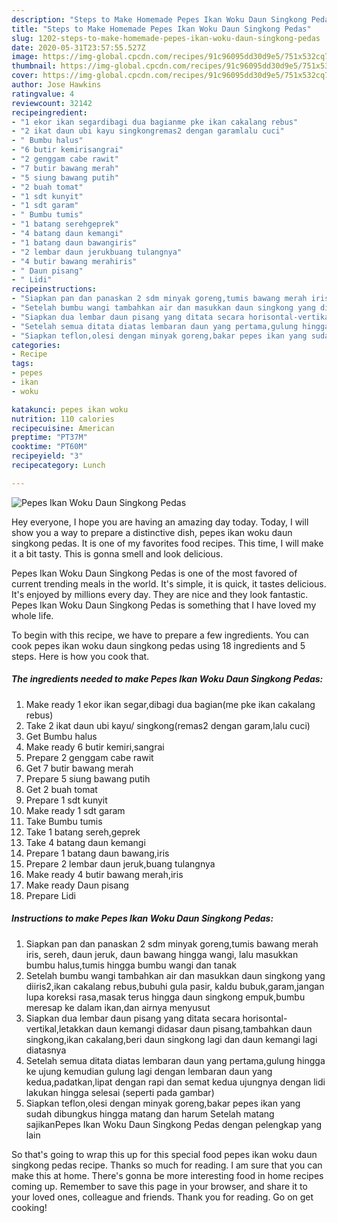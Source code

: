 ```yaml
---
description: "Steps to Make Homemade Pepes Ikan Woku Daun Singkong Pedas"
title: "Steps to Make Homemade Pepes Ikan Woku Daun Singkong Pedas"
slug: 1202-steps-to-make-homemade-pepes-ikan-woku-daun-singkong-pedas
date: 2020-05-31T23:57:55.527Z
image: https://img-global.cpcdn.com/recipes/91c96095dd30d9e5/751x532cq70/pepes-ikan-woku-daun-singkong-pedas-foto-resep-utama.jpg
thumbnail: https://img-global.cpcdn.com/recipes/91c96095dd30d9e5/751x532cq70/pepes-ikan-woku-daun-singkong-pedas-foto-resep-utama.jpg
cover: https://img-global.cpcdn.com/recipes/91c96095dd30d9e5/751x532cq70/pepes-ikan-woku-daun-singkong-pedas-foto-resep-utama.jpg
author: Jose Hawkins
ratingvalue: 4
reviewcount: 32142
recipeingredient:
- "1 ekor ikan segardibagi dua bagianme pke ikan cakalang rebus"
- "2 ikat daun ubi kayu singkongremas2 dengan garamlalu cuci"
- " Bumbu halus"
- "6 butir kemirisangrai"
- "2 genggam cabe rawit"
- "7 butir bawang merah"
- "5 siung bawang putih"
- "2 buah tomat"
- "1 sdt kunyit"
- "1 sdt garam"
- " Bumbu tumis"
- "1 batang serehgeprek"
- "4 batang daun kemangi"
- "1 batang daun bawangiris"
- "2 lembar daun jerukbuang tulangnya"
- "4 butir bawang merahiris"
- " Daun pisang"
- " Lidi"
recipeinstructions:
- "Siapkan pan dan panaskan 2 sdm minyak goreng,tumis bawang merah iris, sereh, daun jeruk, daun bawang hingga wangi, lalu masukkan bumbu halus,tumis hingga bumbu wangi dan tanak"
- "Setelah bumbu wangi tambahkan air dan masukkan daun singkong yang diiris2,ikan cakalang rebus,bubuhi gula pasir, kaldu bubuk,garam,jangan lupa koreksi rasa,masak terus hingga daun singkong empuk,bumbu meresap ke dalam ikan,dan airnya menyusut"
- "Siapkan dua lembar daun pisang yang ditata secara horisontal-vertikal,letakkan daun kemangi didasar daun pisang,tambahkan daun singkong,ikan cakalang,beri daun singkong lagi dan daun kemangi lagi diatasnya"
- "Setelah semua ditata diatas lembaran daun yang pertama,gulung hingga ke ujung kemudian gulung lagi dengan lembaran daun yang kedua,padatkan,lipat dengan rapi dan semat kedua ujungnya dengan lidi lakukan hingga selesai (seperti pada gambar)"
- "Siapkan teflon,olesi dengan minyak goreng,bakar pepes ikan yang sudah dibungkus hingga matang dan harum Setelah matang sajikanPepes Ikan Woku Daun Singkong Pedas dengan pelengkap yang lain"
categories:
- Recipe
tags:
- pepes
- ikan
- woku

katakunci: pepes ikan woku 
nutrition: 110 calories
recipecuisine: American
preptime: "PT37M"
cooktime: "PT60M"
recipeyield: "3"
recipecategory: Lunch

---
```



![Pepes Ikan Woku Daun Singkong Pedas](https://img-global.cpcdn.com/recipes/91c96095dd30d9e5/751x532cq70/pepes-ikan-woku-daun-singkong-pedas-foto-resep-utama.jpg)

Hey everyone, I hope you are having an amazing day today. Today, I will show you a way to prepare a distinctive dish, pepes ikan woku daun singkong pedas. It is one of my favorites food recipes. This time, I will make it a bit tasty. This is gonna smell and look delicious.

Pepes Ikan Woku Daun Singkong Pedas is one of the most favored of current trending meals in the world. It's simple, it is quick, it tastes delicious. It's enjoyed by millions every day. They are nice and they look fantastic. Pepes Ikan Woku Daun Singkong Pedas is something that I have loved my whole life.




To begin with this recipe, we have to prepare a few ingredients. You can cook pepes ikan woku daun singkong pedas using 18 ingredients and 5 steps. Here is how you cook that.

<!--inarticleads1-->

##### The ingredients needed to make Pepes Ikan Woku Daun Singkong Pedas:

1. Make ready 1 ekor ikan segar,dibagi dua bagian(me pke ikan cakalang rebus)
1. Take 2 ikat daun ubi kayu/ singkong(remas2 dengan garam,lalu cuci)
1. Get  Bumbu halus
1. Make ready 6 butir kemiri,sangrai
1. Prepare 2 genggam cabe rawit
1. Get 7 butir bawang merah
1. Prepare 5 siung bawang putih
1. Get 2 buah tomat
1. Prepare 1 sdt kunyit
1. Make ready 1 sdt garam
1. Take  Bumbu tumis
1. Take 1 batang sereh,geprek
1. Take 4 batang daun kemangi
1. Prepare 1 batang daun bawang,iris
1. Prepare 2 lembar daun jeruk,buang tulangnya
1. Make ready 4 butir bawang merah,iris
1. Make ready  Daun pisang
1. Prepare  Lidi




<!--inarticleads2-->

##### Instructions to make Pepes Ikan Woku Daun Singkong Pedas:

1. Siapkan pan dan panaskan 2 sdm minyak goreng,tumis bawang merah iris, sereh, daun jeruk, daun bawang hingga wangi, lalu masukkan bumbu halus,tumis hingga bumbu wangi dan tanak
1. Setelah bumbu wangi tambahkan air dan masukkan daun singkong yang diiris2,ikan cakalang rebus,bubuhi gula pasir, kaldu bubuk,garam,jangan lupa koreksi rasa,masak terus hingga daun singkong empuk,bumbu meresap ke dalam ikan,dan airnya menyusut
1. Siapkan dua lembar daun pisang yang ditata secara horisontal-vertikal,letakkan daun kemangi didasar daun pisang,tambahkan daun singkong,ikan cakalang,beri daun singkong lagi dan daun kemangi lagi diatasnya
1. Setelah semua ditata diatas lembaran daun yang pertama,gulung hingga ke ujung kemudian gulung lagi dengan lembaran daun yang kedua,padatkan,lipat dengan rapi dan semat kedua ujungnya dengan lidi lakukan hingga selesai (seperti pada gambar)
1. Siapkan teflon,olesi dengan minyak goreng,bakar pepes ikan yang sudah dibungkus hingga matang dan harum Setelah matang sajikanPepes Ikan Woku Daun Singkong Pedas dengan pelengkap yang lain




So that's going to wrap this up for this special food pepes ikan woku daun singkong pedas recipe. Thanks so much for reading. I am sure that you can make this at home. There's gonna be more interesting food in home recipes coming up. Remember to save this page in your browser, and share it to your loved ones, colleague and friends. Thank you for reading. Go on get cooking!
